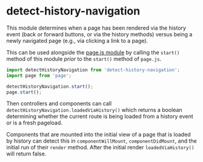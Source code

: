 # detect-history-navigation

This module determines when a page has been rendered via the history event (back or forward buttons, or via the history methods) versus being a newly navigated page (e.g., via clicking a link to a page).

This can be used alongside the [page.js module](https://www.npmjs.com/package/page) by calling the `start()` method of this module _prior_ to the `start()` method of `page.js`.

```js
import detectHistoryNavigation from 'detect-history-navigation';
import page from 'page';

detectHistoryNavigation.start();
page.start();
```

Then controllers and components can call `detectHistoryNavigation.loadedViaHistory()` which returns a boolean determining whether the current route is being loaded from a history event or is a fresh pageload.

Components that are mounted into the initial view of a page that is loaded by history can detect this in `componentWillMount`, `componentDidMount`, and the initial run of their `render` method. After the initial render `loadedViaHistory()` will return false.
